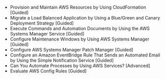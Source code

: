 - Provision and Maintain AWS Resources by Using CloudFormation  [Guided]
- Migrate a Load Balanced Application by Using a Blue/Green and Canary Deployment Strategy [Guided]
- Execute Commands and Automation Documents by Using the AWS Systems Manager Service [Guided]
- Configure Maintenance Windows by Using AWS Systems Manager [Guided]
- Configure AWS Systems Manager Patch Manager [Guided]
- Configure an Amazon EventBridge Rule That Sends an Automated Email by Using the Simple Notification Service [Guided]
- Can You Automate Processes by Using AWS Services? [Advanced]
- Evaluate AWS Config Rules [Guided]
